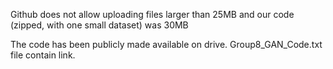 Github does not allow uploading files larger than 25MB and our code (zipped, with one small dataset) was 30MB

The code has been publicly made available on drive. Group8_GAN_Code.txt file contain link.
